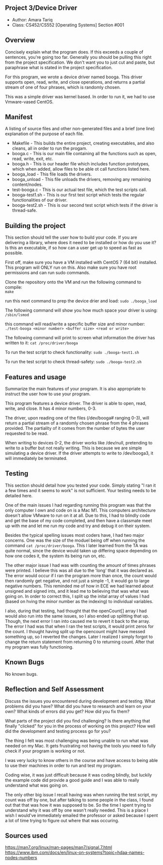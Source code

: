 
## Project 3/Device Driver

* Author: Amara Tariq 
* Class: CS452/CS552 [Operating Systems] Section #001

## Overview

Concisely explain what the program does. If this exceeds a couple of
sentences, you're going too far. Generally you should be pulling this
right from the project specification. We don't want you to just cut and
paste, but paraphrase what is stated in the project specification.

For this program, we wrote a device driver named booga. This driver supports open, read, write, and close operations, and returns a partial stream of one of four phrases, which is randomly chosen. 

This was a simple driver was kernel based. In order to run it, we had to use Vmware-vased CentOS. 

## Manifest

A listing of source files and other non-generated files and a brief (one line)
explanation of the purpose of each file.

* Makefile - This builds the entire project, creating executables, and also cleans, all in order to run the progam. 
* booga.c - This is our main file containing all the functions such as open, read, write, exit, etc. 
* booga.h - This is our header file which includes function prototypes, which when added, allow files to be able ot call functions listed here. 
* booga_load - This file loads the drivers. 
* booga_unload - This file unloads the drivers, removing any remaining content/nodes. 
* test-booga.c - This is our actual test file, which the test scripts call. 
* booga-test1.sh - This is our first test script which tests the regular functionalities of our driver. 
* booga-test2.sh - This is our second test script which tests if the driver is thread-safe. 

## Building the project

This section should tell the user how to build your code.  If you are
delivering a library, where does it need to be installed or how do you use
it? Is this an executable, if so how can a user get up to speed as fast
as possible.

First off, make sure you have a VM installed with CentOS 7 (64 bit) installed. This program will ONLY run on this. Also make sure you have root permissions and can run sudo commands. 

Clone the repository onto the VM and run the following command to compile: <br>
``` make ```

run this next command to prep the device drier and load:
``` sudo ./booga_load ```

The following command will show you how much space your driver is using: 
``` /sbin/lsmod ```

this command will read/write a specific buffer size and minor number:
``` ./test-booga <minor number> <buffer size> <read or write> ```

The following command will print to screen what information the driver has written to it:
``` cat /proc/driver/booga ```

To run the test script to check functionality:
``` sudo ./booga-test1.sh ```

To run the test script to check thread-safety:
``` sudo ./booga-test2.sh ```

## Features and usage

Summarize the main features of your program. It is also appropriate to
instruct the user how to use your program.

This program features a device driver. The driver is able to open, read, write, and close. It has 4 minor numbers, 0-3. 

The driver, upon reading one of the files (/dev/booga# ranging 0-3), will return a partial stream of a randomly chosen phrase from the 4 phrases provided. The partiality of it comes from the number of bytes the user requested to be read. 

When writing to devices 0-2, the driver works like /dev/null, pretending to write to a buffer but not really writing. This is because we are simple simulating a device driver. If the driver attempts to write to /dev/booga3, it will immediately be terminated. 

## Testing

This section should detail how you tested your code. Simply stating "I ran
it a few times and it seems to work" is not sufficient. Your testing needs to
be detailed here.

One of the main issues I had regarding running this program was that the only computer I own and code on is a Mac M1. This computers architecture doesn't allow VMware to run on it at all. Due to this, I had to blindly code and get the base of my code completed, and then have a classmate meet up with me and let me run my code and try and debug it on their system. 

Besides the typical spelling issues most coders have, I had two major concerns. One was the size of the moduel being off when running the command ``` cat /proc/driver/booga ```. This I later learned from the TA was quite normal, since the device would taken up differing space depending on how one codes it, the system its being run on, etc. 

The other major issue I had was with counting the amount of times phrases were printed. I believe this was all due to the 'long' that it was declared as. The error would occur if I ran the program more than once, the count would then randomly get negative, and not just a simple -1, it would go to large negative numbers. This reminded me of how in ECE we had learned about unsigned and signed ints, and it lead me to believing that was what was going on. In order to correct this, I split up the inital array of values I had (based on hving the minor number as the indexing) to individual variables.

I also, during that testing, had thought that the openCount[] array I had would also run into the same issues, so I also ended up splitting that up. Though, the next error I ran into caused me to revert it back to the array. The error I had was that when I ran the test scripts, it would print zeros for the count. I thought having split up the opencount might have messed something up, so I reverted the changes. Later I realized I simply forgot to change the return statement from returning 0 to returning count. After that my program was fully functioning. 

## Known Bugs

No known bugs. 

## Reflection and Self Assessment

Discuss the issues you encountered during development and testing. What
problems did you have? What did you have to research and learn on your
own? What kinds of errors did you get? How did you fix them?

What parts of the project did you find challenging? Is there anything that
finally "clicked" for you in the process of working on this project? How well
did the development and testing process go for you?

The thing I felt was most challenging was being unable to run what was needed on my Mac. It gets frustrating not having the tools you need to fully check if your program is working or not. 

I was very lucky to know others in the course and have access to being able to use their machines in order to run and test my program. 

Coding wise, it was just difficult because it was coding blindly, but luckily the example code did provide a good guide and I was able to really understand what was going on.

The only other big issue I recall having was when running the test script, my count was off by one, but after talking to some people in the class, I found out that that was how it was supposed to be. So the time I spent trying to understand why it was off by one wasn't really needed. This is a place I wish I would've immediately emailed the professor or asked because I spent a lot of time trying to figure out where that was occuring. 

## Sources used

https://man7.org/linux/man-pages/man7/signal.7.html
https://www.ibm.com/docs/en/linux-on-systems?topic=hdaa-names-nodes-numbers
